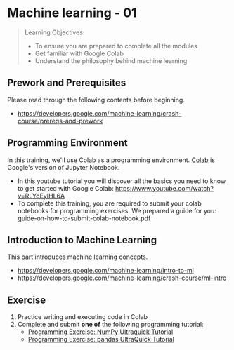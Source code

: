 # Machine learning - 01
> Learning Objectives:
> - To ensure you are prepared to complete all the modules
> - Get familiar with Google Colab
> - Understand the philosophy behind machine learning
## Prework and Prerequisites
Please read through the following contents before beginning.
- https://developers.google.com/machine-learning/crash-course/prereqs-and-prework

## Programming Environment
In this training, we'll use Colab as a programming environment. [Colab](https://colab.research.google.com/#scrollTo=GJBs_flRovLc) is Google's version of Jupyter Notebook.
- In this youtube tutorial you will discover all the basics you need to know to get started with Google Colab: https://www.youtube.com/watch?v=RLYoEyIHL6A
- To complete this training, you are required to submit your colab notebooks for programming exercises. We prepared a guide for you: guide-on-how-to-submit-colab-notebook.pdf
## Introduction to Machine Learning
This part introduces machine learning concepts.
- https://developers.google.com/machine-learning/intro-to-ml
- https://developers.google.com/machine-learning/crash-course/ml-intro

## Exercise
1. Practice writing and executing code in Colab
2. Complete and submit **one of** the following programming tutorial:
	- [Programming Exercise: NumPy Ultraquick Tutorial](https://colab.research.google.com/github/google/eng-edu/blob/main/ml/cc/exercises/numpy_ultraquick_tutorial.ipynb?utm_source=mlcc&utm_campaign=colab-external&utm_medium=referral&utm_content=numpy_tf2-colab&hl=en)
    - [Programming Exercise: pandas UltraQuick Tutorial](https://colab.research.google.com/github/google/eng-edu/blob/main/ml/cc/exercises/pandas_dataframe_ultraquick_tutorial.ipynb?utm_source=mlcc&utm_campaign=colab-external&utm_medium=referral&utm_content=pandas_tf2-colab&hl=en)
